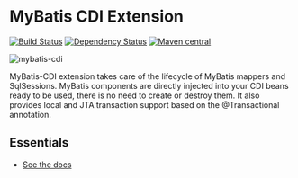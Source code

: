 MyBatis CDI Extension
=====================

[![Build Status](https://travis-ci.org/mybatis/cdi.svg?branch=master)](https://travis-ci.org/mybatis/cdi)
[![Dependency Status](https://www.versioneye.com/user/projects/560f3aa85a262f001e0008cf/badge.svg?style=flat)](https://www.versioneye.com/user/projects/560f3aa85a262f001e0008cf)
[![Maven central](https://maven-badges.herokuapp.com/maven-central/org.mybatis/mybatis-cdi/badge.svg)](https://maven-badges.herokuapp.com/maven-central/org.mybatis/mybatis-cdi)

![mybatis-cdi](http://mybatis.github.io/images/mybatis-logo.png)

MyBatis-CDI extension takes care of the lifecycle of MyBatis mappers and SqlSessions. MyBatis components are directly injected into your
CDI beans ready to be used, there is no need to create or destroy them. It also provides local and JTA transaction support based on the
@Transactional annotation.

Essentials
----------

* [See the docs](http://mybatis.github.io/cdi/)

